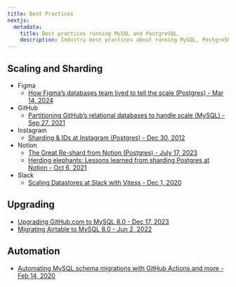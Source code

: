 ```yaml
---
title: Best Practices
nextjs:
  metadata:
    title: Best practices running MySQL and PostgreSQL.
    description: Industry best practices about running MySQL, PostgreSQL in production.
---
```


## Scaling and Sharding

- Figma
  - [How Figma’s databases team lived to tell the scale (Postgres) - Mar 14, 2024](https://www.figma.com/blog/how-figmas-databases-team-lived-to-tell-the-scale/)
- GitHub
  - [Partitioning GitHub’s relational databases to handle scale (MySQL) - Sep 27, 2021](https://github.blog/2021-09-27-partitioning-githubs-relational-databases-scale/)
- Instagram
  - [Sharding & IDs at Instagram (Postgres) - Dec 30, 2012](https://instagram-engineering.com/sharding-ids-at-instagram-1cf5a71e5a5c)
- Notion
  - [The Great Re-shard from Notion (Postgres) - July 17, 2023](https://www.notion.so/blog/the-great-re-shard)
  - [Herding elephants: Lessons learned from sharding Postgres at Notion - Oct 6, 2021](https://www.notion.so/blog/sharding-postgres-at-notion)
- Slack
  - [Scaling Datastores at Slack with Vitess - Dec 1, 2020](https://slack.engineering/scaling-datastores-at-slack-with-vitess/)

## Upgrading

- [Upgrading GitHub.com to MySQL 8.0 - Dec 17, 2023](https://github.blog/2023-12-07-upgrading-github-com-to-mysql-8-0/)
- [Migrating Airtable to MySQL 8.0 - Jun 2, 2022](https://medium.com/airtable-eng/migrating-airtable-to-mysql-8-0-809f0398a493)

## Automation

- [Automating MySQL schema migrations with GitHub Actions and more - Feb 14, 2020](https://github.blog/2020-02-14-automating-mysql-schema-migrations-with-github-actions-and-more/)
